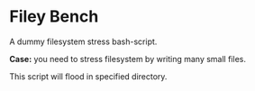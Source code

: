# Filey Bench
A dummy filesystem stress bash-script.  

**Case:** you need to stress filesystem by writing many small files.  

This script will flood in specified directory.  
